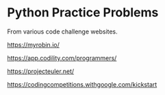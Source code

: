 # Python Practice Problems

From various code challenge websites.

https://myrobin.io/

https://app.codility.com/programmers/

https://projecteuler.net/

https://codingcompetitions.withgoogle.com/kickstart
